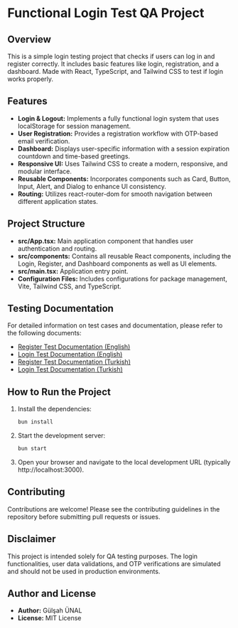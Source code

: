 # Functional Login Test QA Project

## Overview
This is a simple login testing project that checks if users can log in and register correctly. It includes basic features like login, registration, and a dashboard. Made with React, TypeScript, and Tailwind CSS to test if login works properly.

## Features
- **Login & Logout:** Implements a fully functional login system that uses localStorage for session management.
- **User Registration:** Provides a registration workflow with OTP-based email verification.
- **Dashboard:** Displays user-specific information with a session expiration countdown and time-based greetings.
- **Responsive UI:** Uses Tailwind CSS to create a modern, responsive, and modular interface.
- **Reusable Components:** Incorporates components such as Card, Button, Input, Alert, and Dialog to enhance UI consistency.
- **Routing:** Utilizes react-router-dom for smooth navigation between different application states.

## Project Structure
- **src/App.tsx:** Main application component that handles user authentication and routing.
- **src/components:** Contains all reusable React components, including the Login, Register, and Dashboard components as well as UI elements.
- **src/main.tsx:** Application entry point.
- **Configuration Files:** Includes configurations for package management, Vite, Tailwind CSS, and TypeScript.

## Testing Documentation
For detailed information on test cases and documentation, please refer to the following documents:
- [Register Test Documentation (English)](https://docs.google.com/spreadsheets/d/1TbjFpvQMmZXTkUNXt2DqmBlM7pZK4YWT7mRMbO0zJes/edit?usp=drive_link)
- [Login Test Documentation (English)](https://docs.google.com/spreadsheets/d/1sayNDu8vERHo5MK5ClYS2z4GXbkCRRRZS4klkilb2tw/edit?usp=drive_link)
- [Register Test Documentation (Turkish)](https://docs.google.com/spreadsheets/d/1m6r3F1WDO91B68p-K5fUvfCx2RrVwofq8GpqfM7PKB4/edit?usp=drive_link)
- [Login Test Documentation (Turkish)](https://docs.google.com/spreadsheets/d/1U2jwiYArzjMqJyBmfRAiMp-n8XmpT4074q7izGjPt30/edit?usp=drive_link)

## How to Run the Project
1. Install the dependencies:
   ```bash
   bun install
   ```
2. Start the development server:
   ```bash
   bun start
   ```
3. Open your browser and navigate to the local development URL (typically http://localhost:3000).

## Contributing
Contributions are welcome! Please see the contributing guidelines in the repository before submitting pull requests or issues.

## Disclaimer
This project is intended solely for QA testing purposes. The login functionalities, user data validations, and OTP verifications are simulated and should not be used in production environments.

## Author and License
- **Author:** Gülşah ÜNAL
- **License:** MIT License
